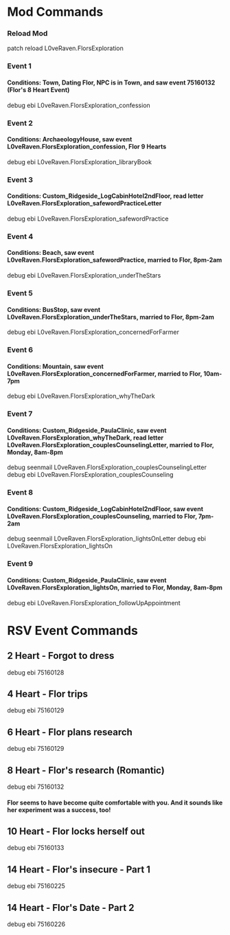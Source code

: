 # Mod Commands

### Reload Mod

patch reload L0veRaven.FlorsExploration

### Event 1
#### Conditions: Town, Dating Flor, NPC is in Town, and saw event 75160132 (Flor's 8 Heart Event)

debug ebi L0veRaven.FlorsExploration_confession

### Event 2
#### Conditions: ArchaeologyHouse, saw event L0veRaven.FlorsExploration_confession, Flor 9 Hearts

debug ebi L0veRaven.FlorsExploration_libraryBook

### Event 3
#### Conditions: Custom_Ridgeside_LogCabinHotel2ndFloor, read letter L0veRaven.FlorsExploration_safewordPracticeLetter

debug ebi L0veRaven.FlorsExploration_safewordPractice

### Event 4
#### Conditions: Beach, saw event L0veRaven.FlorsExploration_safewordPractice, married to Flor, 8pm-2am

debug ebi L0veRaven.FlorsExploration_underTheStars

### Event 5
#### Conditions: BusStop, saw event L0veRaven.FlorsExploration_underTheStars, married to Flor, 8pm-2am

debug ebi L0veRaven.FlorsExploration_concernedForFarmer

### Event 6
#### Conditions: Mountain, saw event L0veRaven.FlorsExploration_concernedForFarmer, married to Flor, 10am-7pm

debug ebi L0veRaven.FlorsExploration_whyTheDark

### Event 7
#### Conditions: Custom_Ridgeside_PaulaClinic, saw event L0veRaven.FlorsExploration_whyTheDark, read letter L0veRaven.FlorsExploration_couplesCounselingLetter, married to Flor, Monday, 8am-8pm

debug seenmail L0veRaven.FlorsExploration_couplesCounselingLetter
debug ebi L0veRaven.FlorsExploration_couplesCounseling

### Event 8
#### Conditions: Custom_Ridgeside_LogCabinHotel2ndFloor, saw event L0veRaven.FlorsExploration_couplesCounseling, married to Flor, 7pm-2am

debug seenmail L0veRaven.FlorsExploration_lightsOnLetter
debug ebi L0veRaven.FlorsExploration_lightsOn

### Event 9
#### Conditions: Custom_Ridgeside_PaulaClinic, saw event L0veRaven.FlorsExploration_lightsOn, married to Flor, Monday, 8am-8pm

debug ebi L0veRaven.FlorsExploration_followUpAppointment

# RSV Event Commands

## 2 Heart - Forgot to dress

debug ebi 75160128

## 4 Heart - Flor trips

debug ebi 75160129

## 6 Heart - Flor plans research

debug ebi 75160129

## 8 Heart - Flor's research (Romantic)

debug ebi 75160132

#### Flor seems to have become quite comfortable with you. And it sounds like her experiment was a success, too!

## 10 Heart - Flor locks herself out

debug ebi 75160133

## 14 Heart - Flor's insecure - Part 1

debug ebi 75160225

## 14 Heart - Flor's Date - Part 2

debug ebi 75160226